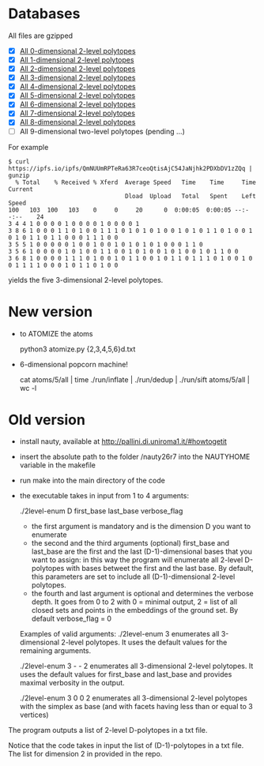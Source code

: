 # Databases

All files are gzipped

  - [x] [All 0-dimensional 2-level polytopes](https://ipfs.io/ipfs/QmdozEnHBJjHRnHNhxNgJ4JM4VrVL3mfFVJNE6U4L9YVPm)
  - [x] [All 1-dimensional 2-level polytopes](https://ipfs.io/ipfs/QmUq9NFE3oAPPXVE78Sy54dpBjiFQ2azpocXb9on9XA4oD)
  - [x] [All 2-dimensional 2-level polytopes](https://ipfs.io/ipfs/QmWWKdPs4NpzgZjvFgSZtZb1sgPVmBXS3AErXsnucKwRuV)
  - [x] [All 3-dimensional 2-level polytopes](https://ipfs.io/ipfs/QmNUUmRPTeRa63R7ceoQtisAjC54JaNjhk2PDXbDV1zZQq)
  - [x] [All 4-dimensional 2-level polytopes](https://ipfs.io/ipfs/QmdgSWHK49c8zRYcbgrGU1ex3coQ4tHGeHmjypQdaeb6Go)
  - [x] [All 5-dimensional 2-level polytopes](https://ipfs.io/ipfs/QmQgyDwDdv23n22B3PenK8sqSaAh4aK5M13LVLTPNJaeyC)
  - [x] [All 6-dimensional 2-level polytopes](https://ipfs.io/ipfs/QmV7dHoT6L4PGN2uAGc7mN4bxvV5k8LTzkpNQRxbGCKitF)
  - [x] [All 7-dimensional 2-level polytopes](https://ipfs.io/ipfs/Qmc4pZZhEdHhbkdnToCBAJDf33Zk18nebSRpHfscejy74A)
  - [x] [All 8-dimensional 2-level polytopes](https://ipfs.io/ipfs/QmZj7JLMHF7Lr39mjQ2YfPrZwpqkipyWotGV8sBJZUPfxM)
  - [ ] All 9-dimensional two-level polytopes (pending ...)
  
For example
```
$ curl https://ipfs.io/ipfs/QmNUUmRPTeRa63R7ceoQtisAjC54JaNjhk2PDXbDV1zZQq | gunzip                                                 
  % Total    % Received % Xferd  Average Speed   Time    Time     Time  Current
                                 Dload  Upload   Total   Spent    Left  Speed
100   103  100   103    0     0     20      0  0:00:05  0:00:05 --:--:--    24
3 4 4 1 0 0 0 0 1 0 0 0 0 1 0 0 0 0 1
3 8 6 1 0 0 0 1 1 0 1 0 0 1 1 1 0 1 0 1 0 1 0 0 1 0 1 0 1 1 0 1 0 0 1 0 1 0 1 1 0 1 1 0 0 0 1 1 1 0 0
3 5 5 1 0 0 0 0 0 1 0 0 1 0 0 1 0 1 0 1 0 1 0 0 0 1 1 0
3 5 6 1 0 0 0 0 1 0 1 0 0 1 1 0 0 1 0 1 0 0 1 0 1 0 0 1 0 1 1 0 0
3 6 8 1 0 0 0 0 1 1 1 0 1 0 0 1 0 1 1 0 0 1 0 1 1 0 1 1 1 0 1 0 0 1 0 0 1 1 1 1 0 0 0 1 0 1 1 0 1 0 0
```
yields the five 3-dimensional 2-level polytopes.

# New version

- to ATOMIZE the atoms

	python3 atomize.py {2,3,4,5,6}d.txt

- 6-dimensional popcorn machine!

	cat atoms/5/all | time ./run/inflate | ./run/dedup | ./run/sift atoms/5/all | wc -l


# Old version

- install nauty, available at http://pallini.di.uniroma1.it/#howtogetit 

- insert the absolute path to the folder /nauty26r7 into the NAUTYHOME variable in the makefile

- run make into the main directory of the code

- the executable takes in input from 1 to 4 arguments:
	
	./2level-enum D first_base last_base verbose_flag

	* the first argument is mandatory and is the dimension D you want to enumerate
	* the second and the third arguments (optional) first_base and last_base are the first and the last (D-1)-dimensional bases that you want to assign: in this way the program will enumerate all 2-level D-polytopes with bases betweet the first and the last base.
	By default, this parameters are set to include all (D-1)-dimensional 2-level polytopes. 
	* the fourth and last argument is optional and determines the verbose depth. It goes from 0 to 2 with 0 = minimal output, 2 = list of all closed sets and points in the embeddings of the ground set. By default verbose_flag = 0

	Examples of valid arguments:
	./2level-enum 3
	enumerates all 3-dimensional 2-level polytopes. It uses the default values for the remaining arguments.

	./2level-enum 3 - - 2
	enumerates all 3-dimensional 2-level polytopes. It uses the default values for first_base and last_base and provides maximal verbosity in the output.

	./2level-enum 3 0 0 2
	enumerates all 3-dimensional 2-level polytopes with the simplex as base (and with facets having less than or equal to 3 vertices)

The program outputs a list of 2-level D-polytopes in a txt file.

Notice that the code takes in input the list of (D-1)-polytopes in a txt file. The list for dimension 2 in provided in the repo.



